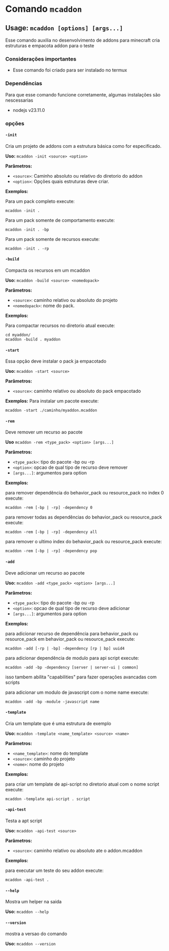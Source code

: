 # Comando `mcaddon`

## Usage: `mcaddon [options] [args...]`

Esse comando auxilia no desenvolvimento de addons para minecraft
cria estruturas e empacota addon para o teste

### Considerações importantes
* Esse comando foi criado para ser instalado no termux

### Dependências

Para que esse comando funcione corretamente, algumas instalações são nescessarias
* nodejs v23.11.0

### opções

#### `-init`
Cria um projeto de addons com a estrutura básica como for especificado.

**Uso:** `mcaddon -init <source> <option>`

**Parâmetros:**

* `<source>`: Caminho absoluto ou relativo do diretorio do addon
* `<option>`: Opções quais estruturas deve criar.

**Exemplos:**

Para um pack completo execute:

```
mcaddon -init .
```

Para um pack somente de comportamento execute:
```
mcaddon -init . -bp
```

Para um pack somente de recursos execute:
```
mcaddon -init . -rp
```

#### `-build`
Compacta os recursos em um mcaddon

**Uso:** `mcaddon -build <source> <nomedopack>`

**Parâmetros:**

* `<source>`: caminho relativo ou absoluto do projeto
* `<nomedopack>`: nome do pack.

**Exemplos:**

Para compactar recursos no diretorio atual execute:
```
cd myaddon/
mcaddon -build . myaddon
```

#### `-start`
Essa opção deve instalar o pack ja empacotado

**Uso:** `mcaddon -start <source>`

**Parâmetros:**
* `<source>`: caminho relativo ou absoluto do pack empacotado

**Exemplos:**
Para instalar um pacote execute:
```
mcaddon -start ./caminho/myaddon.mcaddon
```

#### `-rem`
Deve remover um recurso ao pacote

**Uso** `mcaddon -rem <type_pack> <option> [args...]`

**Parâmetros:**
* `<type_pack>`: tipo do pacote -bp ou -rp
* `<option>`: opcao de qual tipo de recurso deve remover
* `[args...]`: argumentos para option

**Exemplos:**

para remover dependência do behavior_pack ou resource_pack no index 0 execute:
```
mcaddon -rem [-bp | -rp] -dependency 0
```

para remover todas as dependências do behavior_pack ou resource_pack execute:
```
mcaddon -rem [-bp | -rp] -dependency all
```

para remover o ultimo index do behavior_pack ou resource_pack execute:
```
mcaddon -rem [-bp | -rp] -dependency pop
```

#### `-add`
Deve adicionar um recurso ao pacote

**Uso:** `mcaddon -add <type_pack> <option> [args...]`

**Parâmetros:**
* `<type_pack>`: tipo do pacote -bp ou -rp
* `<option>`: opcao de qual tipo de recurso deve adicionar
* `[args...]`: argumentos para option

**Exemplos:**

para adicionar recurso de dependência para behavior_pack ou resource_pack em behavior_pack ou resource_pack execute:
```
mcaddon -add [-rp | -bp] -dependency [rp | bp] uuid4
```

para adicionar dependência de modulo para api script execute:
```
mcaddon -add -bp -dependency [server | server-ui | common]
```
isso tambem abilita "capabilities" para fazer operações avancadas com scripts

para adicionar um modulo de javascript com o nome name execute:
```
mcaddon -add -bp -module -javascript name
```

#### `-template`
Cria um template que é uma estrutura de exemplo

**Uso:** `mcaddon -template <name_template> <source> <name>`

**Parâmetros:**
* `<name_template>`: nome do template
* `<source>`: caminho do projeto
* `<nome>`: nome do projeto

**Exemplos:**

para criar um template de api-script no diretorio atual com o nome script execute:
```
mcaddon -template api-script . script
```

#### `-api-test`
Testa a apt script

**Uso:** `mcaddon -api-test <source>`

**Parâmetros:**
* `<source>`: caminho relativo ou absoluto ate o addon.mcaddon

**Exemplos:**

para executar um teste do seu addon execute:
```
mcaddon -api-test .
```

#### `--help`
Mostra um helper na saida

**Uso:** `mcaddon --help`

#### `--version`
mostra a versao do comando

**Uso:** `mcaddon --version`
